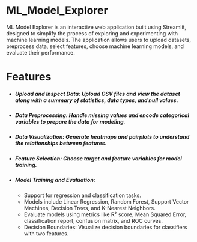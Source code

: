 # ML_Model_Explorer
ML Model Explorer is an interactive web application built using Streamlit, designed to simplify the process of exploring and experimenting with machine learning models. The application allows users to upload datasets, preprocess data, select features, choose machine learning models, and evaluate their performance.

# Features
- ##### Upload and Inspect Data: Upload CSV files and view the dataset along with a summary of statistics, data types, and null values.
- ##### Data Preprocessing: Handle missing values and encode categorical variables to prepare the data for modeling.
- ##### Data Visualization: Generate heatmaps and pairplots to understand the relationships between features.
- ##### Feature Selection: Choose target and feature variables for model training.
- ##### Model Training and Evaluation:
    - Support for regression and classification tasks.
    - Models include Linear Regression, Random Forest, Support Vector Machines, Decision Trees, and K-Nearest Neighbors.
    - Evaluate models using metrics like R² score, Mean Squared Error, classification report, confusion matrix, and ROC curves.
    - Decision Boundaries: Visualize decision boundaries for classifiers with two features.
